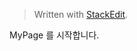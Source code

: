 


> Written with [StackEdit](https://stackedit.io/).

MyPage 를 시작합니다.

<!--stackedit_data:
eyJoaXN0b3J5IjpbNDM5Mjk3MTQ3XX0=
-->
